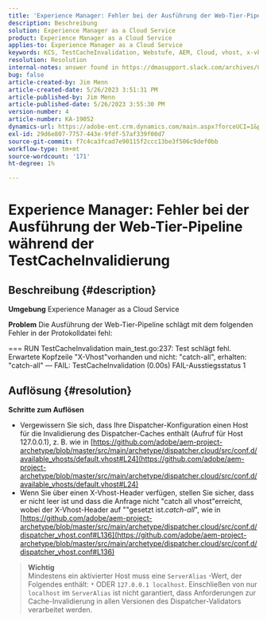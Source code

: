 ```yaml
---
title: 'Experience Manager: Fehler bei der Ausführung der Web-Tier-Pipeline während der TestCacheInvalidierung'
description: Beschreibung
solution: Experience Manager as a Cloud Service
product: Experience Manager as a Cloud Service
applies-to: Experience Manager as a Cloud Service
keywords: KCS, TestCacheInvalidation, Webstufe, AEM, Cloud, vhost, x-vhost, Fehlerbehebung, Experience Manager, Pipeline-Ausführungsfehler, Fehler
resolution: Resolution
internal-notes: answer found in https://dmasupport.slack.com/archives/C013SBSHPKK/p1645102872540889?thread_ts=1645102277.855389&cid=C013SBSHPKK
bug: false
article-created-by: Jim Menn
article-created-date: 5/26/2023 3:51:31 PM
article-published-by: Jim Menn
article-published-date: 5/26/2023 3:55:30 PM
version-number: 4
article-number: KA-19052
dynamics-url: https://adobe-ent.crm.dynamics.com/main.aspx?forceUCI=1&pagetype=entityrecord&etn=knowledgearticle&id=7a6df82b-ddfb-ed11-8849-6045bd006e5a
exl-id: 29d6e807-7757-443e-9fdf-57af339f00d7
source-git-commit: f7c4ca3fcad7e90115f2ccc13be3f506c9def0bb
workflow-type: tm+mt
source-wordcount: '171'
ht-degree: 1%

---
```


# Experience Manager: Fehler bei der Ausführung der Web-Tier-Pipeline während der TestCacheInvalidierung

## Beschreibung {#description}


<b>Umgebung</b>
Experience Manager as a Cloud Service

<b>Problem</b>
Die Ausführung der Web-Tier-Pipeline schlägt mit dem folgenden Fehler in der Protokolldatei fehl:

=== RUN TestCacheInvalidation main_test.go:237: Test schlägt fehl. Erwartete Kopfzeile &quot;X-Vhost&quot;vorhanden und nicht: &quot;catch-all&quot;, erhalten: &quot;catch-all&quot; — FAIL: TestCacheInvalidation (0.00s) FAIL-Ausstiegsstatus 1


## Auflösung {#resolution}

<b>Schritte zum Auflösen</b>

- Vergewissern Sie sich, dass Ihre Dispatcher-Konfiguration einen Host für die Invalidierung des Dispatcher-Caches enthält (Aufruf für Host 127.0.0.1), z. B. wie in [https://github.com/adobe/aem-project-archetype/blob/master/src/main/archetype/dispatcher.cloud/src/conf.d/available_vhosts/default.vhost#L24](https://github.com/adobe/aem-project-archetype/blob/master/src/main/archetype/dispatcher.cloud/src/conf.d/available_vhosts/default.vhost#L24)
- Wenn Sie über einen X-Vhost-Header verfügen, stellen Sie sicher, dass er nicht leer ist und dass die Anfrage nicht &quot;catch all vhost&quot;erreicht, wobei der X-Vhost-Header auf &quot;&quot;gesetzt ist.*catch-all*&quot;, wie in [https://github.com/adobe/aem-project-archetype/blob/master/src/main/archetype/dispatcher.cloud/src/conf.d/dispatcher_vhost.conf#L136](https://github.com/adobe/aem-project-archetype/blob/master/src/main/archetype/dispatcher.cloud/src/conf.d/dispatcher_vhost.conf#L136)

> **Wichtig**\
> Mindestens ein aktivierter Host muss eine `ServerAlias` -Wert, der Folgendes enthält: `*` ODER `127.0.0.1 localhost`. Einschließen von nur `localhost` im `ServerAlias` ist nicht garantiert, dass Anforderungen zur Cache-Invalidierung in allen Versionen des Dispatcher-Validators verarbeitet werden.
